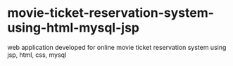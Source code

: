 # movie-ticket-reservation-system-using-html-mysql-jsp
web application developed for online movie ticket reservation system using jsp, html, css, mysql
